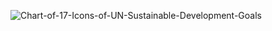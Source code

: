 ![Chart-of-17-Icons-of-UN-Sustainable-Development-Goals](https://github.com/user-attachments/assets/cd5c0c18-7b8c-4901-81b9-0e8aa84ee3e7)
